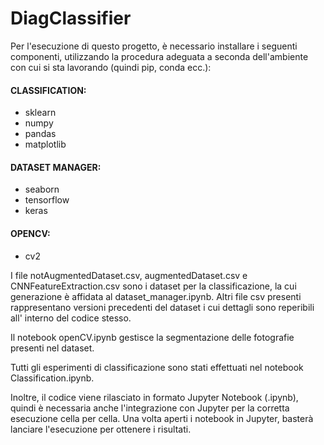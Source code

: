 # DiagClassifier

Per l'esecuzione di questo progetto, è necessario installare i seguenti componenti,
utilizzando la procedura adeguata a seconda dell'ambiente con cui si sta lavorando
(quindi pip, conda ecc.):

#### CLASSIFICATION:
- sklearn
- numpy
- pandas
- matplotlib

#### DATASET MANAGER:
- seaborn
- tensorflow
- keras

#### OPENCV:
- cv2

I file notAugmentedDataset.csv, augmentedDataset.csv e CNNFeatureExtraction.csv sono i dataset per la classificazione, la cui generazione è affidata al dataset_manager.ipynb. Altri file csv presenti rappresentano versioni precedenti del dataset i cui dettagli sono reperibili all' interno del codice stesso.

Il notebook openCV.ipynb gestisce la segmentazione delle fotografie presenti nel dataset.

Tutti gli esperimenti di classificazione sono stati effettuati nel notebook Classification.ipynb.

Inoltre, il codice viene rilasciato in formato Jupyter Notebook (.ipynb), quindi è
necessaria anche l'integrazione con Jupyter per la corretta esecuzione cella per cella.
Una volta aperti i notebook in Jupyter, basterà lanciare l'esecuzione per ottenere i risultati.
